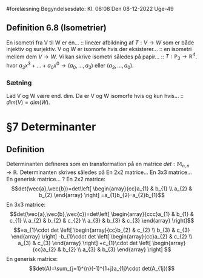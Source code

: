 #forelæsning 
Begyndelsesdato: Kl. 08:08  Den 08-12-2022   Uge-49
## Definition 6.8 (Isometrier)
En isometri fra V til W er en... :: lineær afbildning af $T:V \to W$ som er både injektiv og surjektiv.
V og W er isomorfe hvis der eksisterer... :: en isometri mellem dem $V \to W$.
Vi kan skrive isometri således på papir... :: $T: \mathbb{P}_{3}\to \mathbb{R}^{4}$. hvor $a_{3}x^{3}+...+a_{0}x^{0}\rightarrow (a_{0},...,a_{3})\text{ eller }(a_{3},...,a_{0})$.

### Sætning
Lad V og W være end. dim. Da er V og W isomorfe hvis og kun hvis... :: $dim(V)=dim(W)$.

# §7 Determinanter
## Definition
Determinanten defineres som en transformation på en matrice $det:\mathbb{M}_{n,n}\to \mathbb{R}$. Determinanten skrives således på
En 2x2 matrice...
En 3x3 matrice...
En generisk matrice...
?
En 2x2 matrice:
$$det(\vec{a},\vec{b})=det\left[
\begin{array}{cc}a_{1} & b_{1} \\ a_{2} & b_{2}
\end{array}
\right] =a_{1}b_{2}-a_{2}b_{1}$$
En 3x3 matrice:
$$det(\vec{a},\vec{b},\vec{c})=det\left[
\begin{array}{ccc}a_{1} & b_{1} & c_{1} \\ a_{2} & b_{2} & c_{2} \\ a_{3} & b_{3} & c_{3}
\end{array}
\right]$$$$=a_{1}\cdot det \left[
\begin{array}{cc}b_{2} & c_{2} \\ b_{3} & c_{3}
\end{array}
\right] -b_{1}\cdot det \left[
\begin{array}{cc}a_{2} & c_{2} \\ a_{3} & c_{3}
\end{array}
\right] +c_{1}\cdot det \left[
\begin{array}{cc}a_{2} & b_{2} \\ a_{3} & b_{3}
\end{array}
\right] $$
En generisk matrice:
$$det(A)=\sum_{j=1}^{n}(-1)^{1+j}a_{1j}\cdot det(A_{1j})$$

